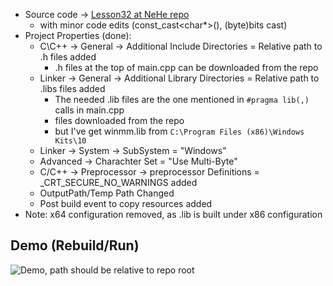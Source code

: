 - Source code -> [Lesson32 at NeHe repo](https://github.com/gamedev-net/nehe-opengl/tree/master/vc/Lesson32)
	- with minor code edits (const_cast<char*>(), (byte)bits cast)
- Project Properties (done):
	- C\C++ -> General -> Additional Include Directories = Relative path to .h files added
    	- .h files at the top of main.cpp can be downloaded from the repo
	- Linker -> General -> Additional Library Directories = Relative path to .libs files added
    	- The needed .lib files are the one mentioned in `#pragma lib(,)` calls in main.cpp
		- files downloaded from the repo
    	- but I've get winmm.lib from `C:\Program Files (x86)\Windows Kits\10`
	- Linker -> System -> SubSystem = "Windows"
	- Advanced -> Charachter Set = "Use Multi-Byte"
	- C/C++ -> Preprocessor -> preprocessor Definitions = _CRT_SECURE_NO_WARNINGS added
    - OutputPath/Temp Path Changed
    - Post build event to copy resources added
- Note: x64 configuration removed, as .lib is built under x86 configuration

## Demo (Rebuild/Run)

![Demo, path should be relative to repo root](./../../res/demo.gif)